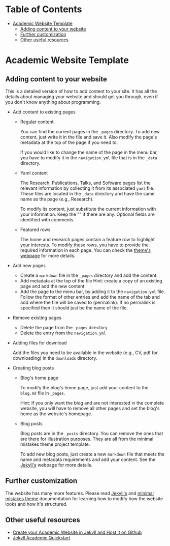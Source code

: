 
# Table of Contents

-   [Academic Website Template](#org985a391)
    -   [Adding content to your website](#org4bb9e11)
    -   [Further customization](#orgb10c7c4)
    -   [Other useful resources](#org103c2ef)


<a id="org985a391"></a>

# Academic Website Template


<a id="org4bb9e11"></a>

## Adding content to your website

This is a detailed version of how to add content to your site. It has all
the details about managing your website and should get you through,
even if you don't know anything about programming.

-   Add content to existing pages

    -   Regular content
    
        You can find the current pages in the `_pages` directory. To add new content,
        just write it in the file and save it. Also modify the page's metadata
        at the top of the page if you need to.
        
        If you would like to change the name of the page in the menu bar, you 
        have to modify it in the `navigation.yml` file that is in the `_data` directory.
    
    -   Yaml content
    
        The Research, Publications, Talks, and Software pages list the relevant 
        information by collecting it from its associated `yaml` file. These
        files are located in the `_data` directory and have the same name
        as the page (e.g., Research).
        
        To modify its content, just substitute the current information
        with your information. Keep the "" if there are any. Optional 
        fields are identified with comments.
    
    -   Featured rows
    
        The home and research pages contain a feature row to highlight your
        interests. To modify these rows, you have to provide the required
        information in each page. You can check the [theme's webpage](https://mmistakes.github.io/minimal-mistakes/docs/helpers/#feature-row)
        for more details.

-   Add new pages

    -   Create a `markdown` file in the `_pages` directory and add the content.
    -   Add metadata at the top of the file
        Hint: create a copy of an existing page and add the new content
    -   Add the page to the menu bar, by adding it to the `navigation.yml` 
        file. Follow the format of other entries and add the name of the tab
        and add where the file will be saved to (permalink). If no permalink is
        specified then it should just be the name of the file.

-   Remove existing pages

    -   Delete the page from the `_pages` directory
    -   Delete the entry from the `navigation.yml`

-   Adding files for download

    Add the files you need to be available in the website (e.g., CV, pdf
    for downloading) in the `downloads` directory.

-   Creating blog posts

    -   Blog's home page
    
        To modify the blog's home page, just add your content to the `blog.md`
        file in `_pages`.
        
        Hint: If you only want the blog and are not interested in the complete 
              website, you will have to remove all other pages and set the
              blog's home as the website's homepage.
    
    -   Blog posts
    
        Blog posts are in the `_posts` directory. You can remove the ones
        that are there for illustration purposes. They are all from the 
        minimal mistakes theme project template.
        
        To add new blog posts, just create a new `markdown` file that meets the
        name and metadata requirements and add your content. See the [Jekyll's](https://jekyllrb.com/docs/posts/) 
        webpage for more details.


<a id="orgb10c7c4"></a>

## Further customization

The website has many more features. Please read [Jekyll's](https://jekyllrb.com/docs/) and
[minimal mistakes theme](https://mmistakes.github.io/minimal-mistakes/docs/quick-start-guide/) documentation for learning how to modify
how the website looks and how it's structured.


<a id="org103c2ef"></a>

## Other useful resources

-   [Create your Academic Website in Jekyll and Host it on Github](http://svmiller.com/blog/2015/08/create-your-website-in-jekyll/)
-   [Jekyll Academic Quickstart](https://ncsu-libraries.github.io/jekyll-academic-docs/)

